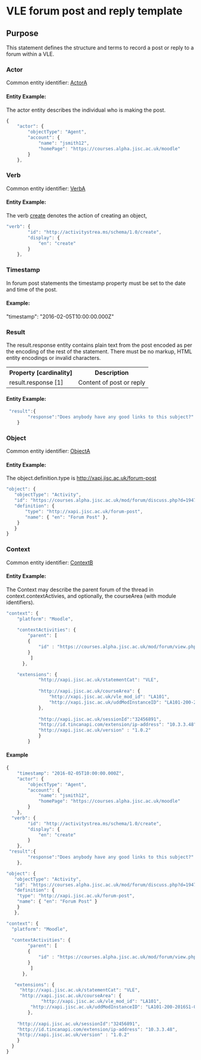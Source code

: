 # VLE forum post and reply template

## Purpose
This statement defines the structure and terms to record a post or reply to a forum within a VLE.

### Actor

Common entity identifier: [ActorA](/common_structures.md#actora)

#### Entity Example:
The actor entity describes the individual who is making the post.

``` Javascript
{
    "actor": {
        "objectType": "Agent",
        "account": {
            "name": "jsmith12",
            "homePage": "https://courses.alpha.jisc.ac.uk/moodle"
        }
    },
```

### Verb

Common entity identifier: [VerbA](/common_structures.md#verba)

#### Entity Example:

The verb [create](/vocabulary.md#create) denotes the action of creating an object,

``` javascript
"verb": {
        "id": "http://activitystrea.ms/schema/1.0/create",
        "display": {
            "en": "create"
        }
    },

```

### Timestamp

In forum post statements the timestamp property must be set to the date and time of the post.

#### Example:

 "timestamp": "2016-02-05T10:00:00.000Z"


### Result
The result.response entity contains plain text from the post encoded as per the encoding of the rest of the statement. There must be no markup,  HTML entity encodings or invalid characters.

<table>
	<tr><th>Property [cardinality]</th><th>Description</th></tr>
	<tr><td>result.response [1]</td><td>Content of post or reply</td></tr>
</table>


#### Entity Example:


``` javascript
 "result":{
        "response":"Does anybody have any good links to this subject?"
    }
```

### Object
Common entity identifier: [ObjectA](/common_structures.md#objecta)

#### Entity Example:
The object.definition.type is http://xapi.jisc.ac.uk/forum-post

 ``` javascript
"object": {
	"objectType": "Activity",
	"id": "https://courses.alpha.jisc.ac.uk/mod/forum/discuss.php?d=19474"	
	"definition": {
		"type": "http://xapi.jisc.ac.uk/forum-post",			
		"name": { "en": "Forum Post" },			   
	 }
    }
}
```


### Context
Common entity identifier: [ContextB](/common_structures.md#contextb)

#### Entity Example:
The Context may describe the parent forum of the thread in context.contextActivies, and optionally, the courseArea (with module identifiers).

``` javascript
"context": {
    "platform": "Moodle",
	
  	"contextActivities": {
        "parent": [
        {
            "id" : "https://courses.alpha.jisc.ac.uk/mod/forum/view.php?id=138371"
        }
		 ]
	  },

    "extensions": {
			"http://xapi.jisc.ac.uk/statementCat": "VLE",
			
			"http://xapi.jisc.ac.uk/courseArea": {
      		 	"http://xapi.jisc.ac.uk/vle_mod_id": "LA101",
				"http://xapi.jisc.ac.uk/uddModInstanceID": "LA101-200-2016S1-0"
			},
			
			"http://xapi.jisc.ac.uk/sessionId":"32456891",
			"http://id.tincanapi.com/extension/ip-address": "10.3.3.48"
			"http://xapi.jisc.ac.uk/version" : "1.0.2"
			}
		}
```

#### Example

``` javascript
{
	"timestamp": "2016-02-05T10:00:00.000Z",
    "actor": {
        "objectType": "Agent",
        "account": {
            "name": "jsmith12",
            "homePage": "https://courses.alpha.jisc.ac.uk/moodle"
        }
    },
  "verb": {
        "id": "http://activitystrea.ms/schema/1.0/create",
        "display": {
            "en": "create"
        }
    },
 "result":{
        "response":"Does anybody have any good links to this subject?"
    },

"object": {
   "objectType": "Activity",
   "id": "https://courses.alpha.jisc.ac.uk/mod/forum/discuss.php?d=19474",	
   "definition": {
   	"type": "http://xapi.jisc.ac.uk/forum-post",			
   	"name": { "en": "Forum Post" }   
    }
   },

"context": {
  "platform": "Moodle",
	
  "contextActivities": {
        "parent": [
        {
            "id" : "https://courses.alpha.jisc.ac.uk/mod/forum/view.php?id=138371"
        }
		 ]
	  },

   "extensions": {
	 "http://xapi.jisc.ac.uk/statementCat": "VLE",
	 "http://xapi.jisc.ac.uk/courseArea": {
      		 "http://xapi.jisc.ac.uk/vle_mod_id": "LA101",
		 "http://xapi.jisc.ac.uk/uddModInstanceID": "LA101-200-2016S1-0"
		},
			
	"http://xapi.jisc.ac.uk/sessionId":"32456891",
	"http://id.tincanapi.com/extension/ip-address": "10.3.3.48",
	"http://xapi.jisc.ac.uk/version" : "1.0.2"
	}
  }
}
``` 
